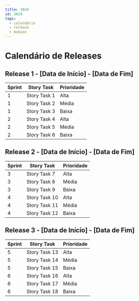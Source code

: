 ```yaml
---
title: 2024
id: 2024
tags:
  - calendário
  - release
  - mobyan
---
```

# Calendário de Releases

## Release 1 - [Data de Início] - [Data de Fim]

| Sprint | Story Task | Prioridade |
| --- | --- | --- |
| 1 | Story Task 1 | Alta |
| 1 | Story Task 2 | Média |
| 1 | Story Task 3 | Baixa |
| 2 | Story Task 4 | Alta |
| 2 | Story Task 5 | Média |
| 2 | Story Task 6 | Baixa |

## Release 2 - [Data de Início] - [Data de Fim]

| Sprint | Story Task | Prioridade |
| --- | --- | --- |
| 3 | Story Task 7 | Alta |
| 3 | Story Task 8 | Média |
| 3 | Story Task 9 | Baixa |
| 4 | Story Task 10 | Alta |
| 4 | Story Task 11 | Média |
| 4 | Story Task 12 | Baixa |

## Release 3 - [Data de Início] - [Data de Fim]

| Sprint | Story Task | Prioridade |
| --- | --- | --- |
| 5 | Story Task 13 | Alta |
| 5 | Story Task 14 | Média |
| 5 | Story Task 15 | Baixa |
| 6 | Story Task 16 | Alta |
| 6 | Story Task 17 | Média |
| 6 | Story Task 18 | Baixa |